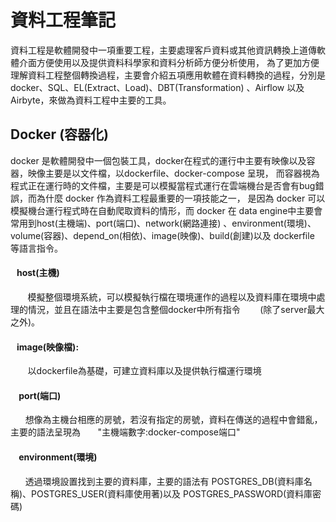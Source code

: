 ﻿# 資料工程筆記
   資料工程是軟體開發中一項重要工程，主要處理客戶資料或其他資訊轉換上道傳軟體介面方便使用以及提供資料科學家和資料分析師方便分析使用，
為了更加方便理解資料工程整個轉換過程，主要會介紹五項應用軟體在資料轉換的過程，分別是docker、SQL、EL(Extract、Load)、DBT(Transformation)
、Airflow 以及 Airbyte，來做為資料工程中主要的工具。

## Docker (容器化)
docker 是軟體開發中一個包裝工具，docker在程式的運行中主要有映像以及容器，映像主要是以文件檔，以dockerfile、docker-compose 呈現，
而容器視為程式正在運行時的文件檔，主要是可以模擬當程式運行在雲端機台是否會有bug錯誤，而為什麼 docker 作為資料工程最重要的一項技能之一，
是因為 docker 可以模擬機台運行程式時在自動爬取資料的情形，而 docker 在 data engine中主要會常用到host(主機端)、port(端口)、network(網路連接)
、environment(環境)、volume(容器)、depend_on(相依)、image(映像)、build(創建)以及 dockerfile 等語言指令。

#### &nbsp;&nbsp;&nbsp;host(主機)
 &nbsp;&nbsp;&nbsp; &nbsp;&nbsp;&nbsp;模擬整個環境系統，可以模擬執行檔在環境運作的過程以及資料庫在環境中處理的情況，並且在語法中主要是包含整個docker中所有指令
 &nbsp;&nbsp;&nbsp; &nbsp;&nbsp;&nbsp;(除了server最大之外)。

#### &nbsp;&nbsp;&nbsp;image(映像檔): 
&nbsp;&nbsp;&nbsp;&nbsp;&nbsp;&nbsp; 以dockerfile為基礎，可建立資料庫以及提供執行檔運行環境  

#### &nbsp;&nbsp;&nbsp; port(端口)
&nbsp;&nbsp;&nbsp;&nbsp;&nbsp;&nbsp;想像為主機台相應的房號，若沒有指定的房號，資料在傳送的過程中會錯亂，主要的語法呈現為 
&nbsp;&nbsp;&nbsp;&nbsp;&nbsp;&nbsp;"主機端數字:docker-compose端口"

#### &nbsp;&nbsp;&nbsp; environment(環境)
&nbsp;&nbsp;&nbsp;&nbsp;&nbsp;&nbsp;透過環境設置找到主要的資料庫，主要的語法有 POSTGRES_DB(資料庫名稱)、POSTGRES_USER(資料庫使用著)以及 POSTGRES_PASSWORD(資料庫密碼)


                        










